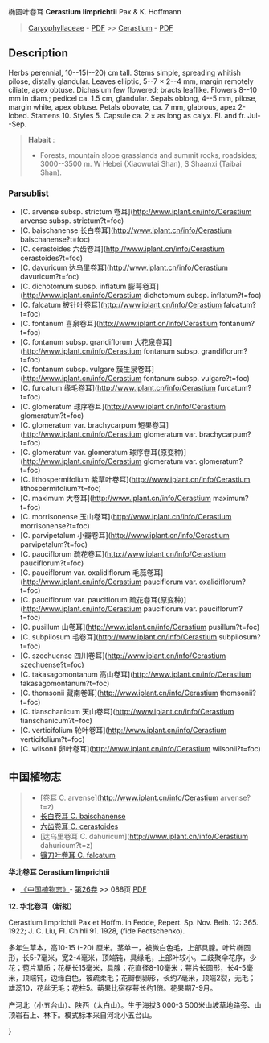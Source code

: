 椭圆叶卷耳 **Cerastium limprichtii** Pax & K. Hoffmann

> [Caryophyllaceae](http://www.iplant.cn/info/Caryophyllaceae?t=foc) - [PDF](http://www.iplant.cn/foc/pdf/Caryophyllaceae.pdf) >> [Cerastium](http://www.iplant.cn/info/Cerastium?t=foc) - [PDF](http://www.iplant.cn/foc/pdf/Cerastium.pdf)

## Description

Herbs perennial, 10--15(--20) cm tall. Stems simple, spreading whitish pilose, distally glandular. Leaves elliptic, 5--7 × 2--4 mm, margin remotely ciliate, apex obtuse. Dichasium few flowered; bracts leaflike. Flowers 8--10 mm in diam.; pedicel ca. 1.5 cm, glandular. Sepals oblong, 4--5 mm, pilose, margin white, apex obtuse. Petals obovate, ca. 7 mm, glabrous, apex 2-lobed. Stamens 10. Styles 5. Capsule ca. 2 × as long as calyx. Fl. and fr. Jul--Sep.


> **Habait** : 
>* Forests, mountain slope grasslands and summit rocks, roadsides; 3000--3500 m. W Hebei (Xiaowutai Shan), S Shaanxi (Taibai Shan).



### Parsublist

* [C.  arvense subsp. strictum  卷耳](http://www.iplant.cn/info/Cerastium arvense subsp. strictum?t=foc)
* [C.  baischanense  长白卷耳](http://www.iplant.cn/info/Cerastium baischanense?t=foc)
* [C.  cerastoides  六齿卷耳](http://www.iplant.cn/info/Cerastium cerastoides?t=foc)
* [C.  davuricum  达乌里卷耳](http://www.iplant.cn/info/Cerastium davuricum?t=foc)
* [C.  dichotomum subsp. inflatum  膨萼卷耳](http://www.iplant.cn/info/Cerastium dichotomum subsp. inflatum?t=foc)
* [C.  falcatum  披针叶卷耳](http://www.iplant.cn/info/Cerastium falcatum?t=foc)
* [C.  fontanum  喜泉卷耳](http://www.iplant.cn/info/Cerastium fontanum?t=foc)
* [C.  fontanum subsp. grandiflorum  大花泉卷耳](http://www.iplant.cn/info/Cerastium fontanum subsp. grandiflorum?t=foc)
* [C.  fontanum subsp. vulgare  簇生泉卷耳](http://www.iplant.cn/info/Cerastium fontanum subsp. vulgare?t=foc)
* [C.  furcatum  缘毛卷耳](http://www.iplant.cn/info/Cerastium furcatum?t=foc)
* [C.  glomeratum  球序卷耳](http://www.iplant.cn/info/Cerastium glomeratum?t=foc)
* [C.  glomeratum var. brachycarpum  短果卷耳](http://www.iplant.cn/info/Cerastium glomeratum var. brachycarpum?t=foc)
* [C.  glomeratum var. glomeratum  球序卷耳(原变种)](http://www.iplant.cn/info/Cerastium glomeratum var. glomeratum?t=foc)
* [C.  lithospermifolium  紫草叶卷耳](http://www.iplant.cn/info/Cerastium lithospermifolium?t=foc)
* [C.  maximum  大卷耳](http://www.iplant.cn/info/Cerastium maximum?t=foc)
* [C.  morrisonense  玉山卷耳](http://www.iplant.cn/info/Cerastium morrisonense?t=foc)
* [C.  parvipetalum  小瓣卷耳](http://www.iplant.cn/info/Cerastium parvipetalum?t=foc)
* [C.  pauciflorum  疏花卷耳](http://www.iplant.cn/info/Cerastium pauciflorum?t=foc)
* [C.  pauciflorum var. oxalidiflorum  毛蕊卷耳](http://www.iplant.cn/info/Cerastium pauciflorum var. oxalidiflorum?t=foc)
* [C.  pauciflorum var. pauciflorum  疏花卷耳(原变种)](http://www.iplant.cn/info/Cerastium pauciflorum var. pauciflorum?t=foc)
* [C.  pusillum  山卷耳](http://www.iplant.cn/info/Cerastium pusillum?t=foc)
* [C.  subpilosum  毛卷耳](http://www.iplant.cn/info/Cerastium subpilosum?t=foc)
* [C.  szechuense  四川卷耳](http://www.iplant.cn/info/Cerastium szechuense?t=foc)
* [C.  takasagomontanum  高山卷耳](http://www.iplant.cn/info/Cerastium takasagomontanum?t=foc)
* [C.  thomsonii  藏南卷耳](http://www.iplant.cn/info/Cerastium thomsonii?t=foc)
* [C.  tianschanicum  天山卷耳](http://www.iplant.cn/info/Cerastium tianschanicum?t=foc)
* [C.  verticifolium  轮叶卷耳](http://www.iplant.cn/info/Cerastium verticifolium?t=foc)
* [C.  wilsonii  卵叶卷耳](http://www.iplant.cn/info/Cerastium wilsonii?t=foc)


## 中国植物志

> * [卷耳  C.  arvense](http://www.iplant.cn/info/Cerastium arvense?t=z)
> * [长白卷耳  C.  baischanense](Cerastium-baischanense-长白卷耳.md)
> * [六齿卷耳  C.  cerastoides](Cerastium-cerastoides-六齿卷耳.md)
> * [达乌里卷耳  C.  dahuricum](http://www.iplant.cn/info/Cerastium dahuricum?t=z)
> * [镰刀叶卷耳  C.  falcatum](Cerastium-falcatum-披针叶卷耳.md)


**华北卷耳 Cerastium limprichtii**

* [《中国植物志》](http://www.iplant.cn/frps)- [第26卷](http://www.iplant.cn/frps/vol/26) >> 088页 [PDF](http://www.iplant.cn/frps/pdf/26/088.pdf)


**12. 华北卷耳（新拟）**

Cerastium limprichtii Pax et Hoffm. in Fedde, Repert. Sp. Nov. Beih. 12: 365. 1922; J. C. Liu, Fl. Chihli 91. 1928, (fide Fedtschenko).

多年生草本，高10-15 (-20) 厘米。茎单一，被微白色毛，上部具腺。叶片椭圆形，长5-7毫米，宽2-4毫米，顶端钝，具缘毛，上部叶较小。二歧聚伞花序，少花；苞片草质；花梗长15毫米，具腺；花直径8-10毫米；萼片长圆形，长4-5毫米，顶端钝，边缘白色，被疏柔毛；花瓣倒卵形，长约7毫米，顶端2裂，无毛；雄蕊10，花丝无毛；花柱5。蒴果比宿存萼长约1倍。花果期7-9月。

产河北（小五台山）、陕西（太白山）。生于海拔3 000-3 500米山坡草地路旁、山顶岩石上、林下。模式标本采自河北小五台山。



}